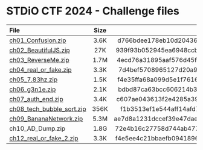 # STDiO CTF 2024 - Challenge files

| File | Size | SHA256 |
| :--- | :---: | :---: |
| [ch01_Confusion.zip](./ch01_Confusion.zip) | 3.6K | d766bdee178eb10d20436a593a56eda7fc8aea3a8285df9fec5cf10811488a5a |
| [ch02_BeautifulJS.zip](./ch02_BeautifulJS.zip) | 27K | 939f93b052945ea6948ccb1460366351e50ef486ea8ff5043a8d0b6b4c096cdb |
| [ch03_ReverseMe.zip](./ch03_ReverseMe.zip) | 1.7M | 4ecd76a31895aaf576d45ff12b450a2609b40f09d0d1660f6cd3b91ac00a9516 |
| [ch04_real_or_fake.zip](./ch04_real_or_fake.zip) | 3.3K | 7d4bef5708965127d20a92e577f30cbfc71ff1ee5f0965a5c8f680c2900ec287 |
| [ch05_7.83hz.zip](./ch05_7.83hz.zip) | 1.5K | f4e35ffa68a099d5e1f7616dc39086ce7898b5f468672d3016ceb7657adfb256 |
| [ch06_g3n1e.zip](./ch06_g3n1e.zip) | 2.1K | bdbd87ca63bcc606214b375fff5113ab7b0f17a97c2f68b7d0e562e46deef026 |
| [ch07_auth_end.zip](./ch07_auth_end.zip) | 3.4K | c607ae043613f2e4285a390096717aa035ff0eeeacb4ed6d783a816f004b446d |
| [ch08_tech_bubble_sort.zip](./ch08_tech_bubble_sort.zip) | 356K | f1b3513ef1e544aff14afd7e5a69d5206f46ac2643f86d980b6fdf33f8141690 |
| [ch09_BananaNetwork.zip](./ch09_BananaNetwork.zip) | 5.3M | ae7d8a1231dccef39e47daede060a24d9a02952671b450461a74286152350b6e |
| ch10_AD_Dump.zip | 1.8G | 72e4b16c27758d744ab4776f79973c9ee48ef4a0bc0a8e38d29945bc7487f850 |
| [ch12_real_or_fake_2.zip](./ch12_real_or_fake_2.zip) | 3.3K | f4e5ee4c21bbaefb0941896d395183e95d84c99c286d26a8c04516ed5850f33e |
